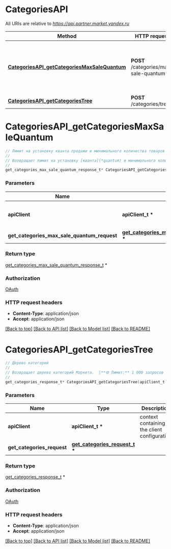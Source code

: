 # CategoriesAPI

All URIs are relative to *https://api.partner.market.yandex.ru*

Method | HTTP request | Description
------------- | ------------- | -------------
[**CategoriesAPI_getCategoriesMaxSaleQuantum**](CategoriesAPI.md#CategoriesAPI_getCategoriesMaxSaleQuantum) | **POST** /categories/max-sale-quantum | Лимит на установку кванта продажи и минимального количества товаров в заказе
[**CategoriesAPI_getCategoriesTree**](CategoriesAPI.md#CategoriesAPI_getCategoriesTree) | **POST** /categories/tree | Дерево категорий


# **CategoriesAPI_getCategoriesMaxSaleQuantum**
```c
// Лимит на установку кванта продажи и минимального количества товаров в заказе
//
// Возвращает лимит на установку [кванта](*quantum) и минимального количества товаров в заказе, которые вы можете задать для товаров указанных категорий.  Если вы передадите значение кванта или минимального количества товаров выше установленного Маркетом ограничения, товар будет скрыт с витрины.  Подробнее о том, как продавать товары по несколько штук, читайте [в Справке Маркета для продавцов](https://yandex.ru/support2/marketplace/ru/assortment/fields/quantum).  |**⚙️ Лимит:** 1 000 запросов в час| |-| 
//
get_categories_max_sale_quantum_response_t* CategoriesAPI_getCategoriesMaxSaleQuantum(apiClient_t *apiClient, get_categories_max_sale_quantum_request_t *get_categories_max_sale_quantum_request);
```

### Parameters
Name | Type | Description  | Notes
------------- | ------------- | ------------- | -------------
**apiClient** | **apiClient_t \*** | context containing the client configuration |
**get_categories_max_sale_quantum_request** | **[get_categories_max_sale_quantum_request_t](get_categories_max_sale_quantum_request.md) \*** |  | 

### Return type

[get_categories_max_sale_quantum_response_t](get_categories_max_sale_quantum_response.md) *


### Authorization

[OAuth](../README.md#OAuth)

### HTTP request headers

 - **Content-Type**: application/json
 - **Accept**: application/json

[[Back to top]](#) [[Back to API list]](../README.md#documentation-for-api-endpoints) [[Back to Model list]](../README.md#documentation-for-models) [[Back to README]](../README.md)

# **CategoriesAPI_getCategoriesTree**
```c
// Дерево категорий
//
// Возвращает дерево категорий Маркета.  |**⚙️ Лимит:** 1 000 запросов в час| |-| 
//
get_categories_response_t* CategoriesAPI_getCategoriesTree(apiClient_t *apiClient, get_categories_request_t *get_categories_request);
```

### Parameters
Name | Type | Description  | Notes
------------- | ------------- | ------------- | -------------
**apiClient** | **apiClient_t \*** | context containing the client configuration |
**get_categories_request** | **[get_categories_request_t](get_categories_request.md) \*** |  | [optional] 

### Return type

[get_categories_response_t](get_categories_response.md) *


### Authorization

[OAuth](../README.md#OAuth)

### HTTP request headers

 - **Content-Type**: application/json
 - **Accept**: application/json

[[Back to top]](#) [[Back to API list]](../README.md#documentation-for-api-endpoints) [[Back to Model list]](../README.md#documentation-for-models) [[Back to README]](../README.md)

